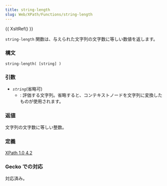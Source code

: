 ```yaml
---
title: string-length
slug: Web/XPath/Functions/string-length
---
```

{{ XsltRef() }}

`string-length` 関数は、与えられた文字列の文字数に等しい数値を返します。

### 構文

```
string-length( [string] )
```

### 引数

- _`string`_(省略可)
  - : 評価する文字列。省略すると、コンテキストノードを文字列に変換したものが使用されます。

### 返値

文字列の文字数に等しい整数。

### 定義

[XPath 1.0 4.2](https://www.w3.org/TR/xpath#function-string-length)

### Gecko での対応

対応済み。
